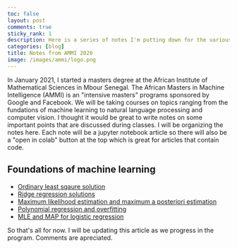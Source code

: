 ```yaml
---
toc: false
layout: post
comments: true
sticky_rank: 1
description: Here is a series of notes I'm putting down for the various courses I'm taking at the African Masters in Machine Intelligence 2020/2021 in Mbour, Senegal.
categories: [blog]
title: Notes from AMMI 2020
image: /images/ammi/logo.png
---
```


In January 2021, I started a masters degree at the African Institute of Mathematical Sciences in Mbour Senegal. The African Masters in Machine Intelligence (AMMI) is an "intensive masters" programs sponsored by Google and Facebook. We will be taking courses on topics ranging from the fundations of machine learning to natural language processing and computer vision. I thought it would be great to write notes on some important points that are discussed during classes. I will be organizing the notes here. Each note will be a jupyter notebook article so there will also be a "open in colab" button at the top which is great for articles that contain code.

## Foundations of machine learning 
- [Ordinary least sqaure solution](https://jean72human.github.io/ml-blog/notes/ammi/blog/2021/02/20/ordinary-least-square-solution.html)
- [Ridge regression solutions](https://jean72human.github.io/ml-blog/notes/ammi/blog/2021/02/20/ridge-equality.html)
- [Maximum likelihood estimation and maximum a posteriori estimation](https://jean72human.github.io/ml-blog/notes/ammi/blog/2021/03/05/mle-and-map.html)
- [Polynomial regression and overfitting](https://jean72human.github.io/ml-blog/notes/ammi/blog/2021/03/04/poynomial-regression-and-overfitting.html)
- [MLE and MAP for logistic regression](https://jean72human.github.io/ml-blog/notes/ammi/blog/2021/03/10/mle-and-map-logistic-regression.html)

So that's all for now. I will be updating this article as we progress in the program. Comments are apreciated. 

